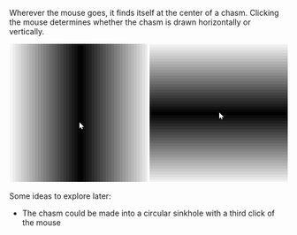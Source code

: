 Wherever the mouse goes, it finds itself at the center of a chasm. Clicking the mouse determines whether the chasm is drawn horizontally or vertically.

![A vertical chasm, centered on the mouse](verticalChasmSmaller.png)
![A horizontal chasm, centered on the mouse](horizontalChasmSmaller.png)

Some ideas to explore later:

* The chasm could be made into a circular sinkhole with a third click of the mouse